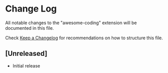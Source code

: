 # Change Log

All notable changes to the "awesome-coding" extension will be documented in this file.

Check [Keep a Changelog](http://keepachangelog.com/) for recommendations on how to structure this file.

## [Unreleased]

- Initial release
